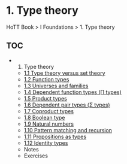 # 1. Type theory

HoTT Book > I Foundations > 1. Type theory

## TOC

- 1. Type theory
  - [1.1 Type theory versus set theory](./101-type-theory-vs-set-theory.md)
  - [1.2 Function types](./102-function-types.md)
  - [1.3 Universes and families](./103-universes-and-families.md)
  - [1.4 Dependent function types (Π types)](./104-pi-types.md)
  - [1.5 Product types](./105-product-types.md)
  - [1.6 Dependent pair types (Σ types)](./105-product-types.md)
  - [1.7 Coproduct types](./107-coproduct-types.md)
  - [1.8 Boolean type](./108-boolean-type.md)
  - [1.9 Natural numbers](./109-natural-number-type.md)
  - [1.10 Pattern matching and recursion](./110-pattern-matching-and-recursion.md)
  - [1.11 Propositions as types](./111-propositions-as-types.md)
  - [1.12 Identity types](./112-identity-types.md)
  - Notes
  - Exercises
